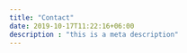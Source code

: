 ```yaml
---
title: "Contact"
date: 2019-10-17T11:22:16+06:00
description : "this is a meta description"
---
```


